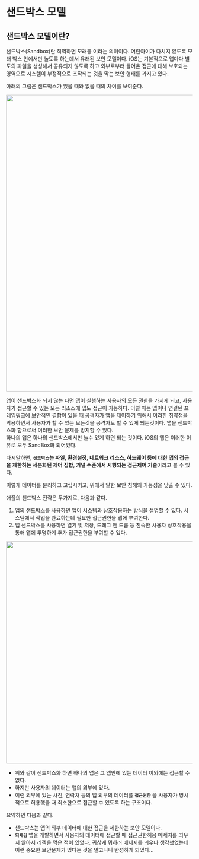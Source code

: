 # 샌드박스 모델

## 샌드박스 모델이란?
샌드박스(Sandbox)란 직역하면 모래통 이라는 의미이다. 어린아이가 다치지 않도록 모래 박스 안에서만 놀도록 하는데서 유래된 보안 모델이다.
iOS는 기본적으로 앱마다 별도의 파일을 생성해서 공유되지 않도록 하고 외부로부터 들어온 접근에 대해 보호되는 영역으로 시스템이 부정적으로 조작되는 것을 막는 보안 형태를 가지고 있다. 

아래의 그림은 샌드박스가 있을 때와 없을 때의 차이를 보여준다.

<img width="800" src="https://user-images.githubusercontent.com/76734067/209707623-79dccd7d-1953-4fd5-acf9-915e942d9292.png">

앱이 샌드박스화 되지 않는 다면 앱이 실행하는 사용자의 모든 권한을 가지게 되고, 사용자가 접근할 수 있는 모든 리소스에 앱도 접근이 가능하다. 이럴 때는 앱이나 연결된 프레임워크에 보안적인 결함이 있을 때 공격자가 앱을 제어하기 위해서 이러한 취약점을 악용하면서 사용자가 할 수 있는 모든것을 공격자도 할 수 있게 되는것이다. 앱을 샌드박스화 함으로써 이러한 보안 문제를 방지할 수 있다.
<br>
하나의 앱은 하나의 샌드박스에서만 놀수 있게 하면 되는 것이다. iOS의 앱은 이러한 이유로 모두 SandBox화 되어있다.

다시말하면, **`샌드박스`는 파일, 환경설정, 네트워크 리소스, 하드웨어 등에 대한 앱의 접근을 제한하는 세분화된 제어 집합, 커널 수준에서 시행되는 접근제어 기술**이라고 볼 수 있다. 

이렇게 데이터를 분리하고 고립시키고, 위에서 말한 보안 침해의 가능성을 낮출 수 있다.

애플의 샌드박스 전략은 두가지로, 다음과 같다.
1. 앱의 샌드박스를 사용하면 앱이 시스템과 상호작용하는 방식을 설명할 수 있다. 시스템에서 작업을 완료하는데 필요한 접근권한을 앱에 부여한다.
2. 앱 샌드박스를 사용하면 열기 및 저장, 드래그 앤 드롭 등 친숙한 사용자 상호작용을 통해 앱에 투명하게 추가 접근권한을 부여할 수 있다. 

<img width="600" src="https://user-images.githubusercontent.com/76734067/209708962-8a4e5a26-0fe8-4de8-8a14-50b9e5b6adea.png">

- 위와 같이 샌드박스화 하면 하나의 앱은 그 앱안에 있는 데이터 이외에는 접근할 수 없다.
- 하지만 사용자의 데이터는 앱의 외부에 있다.
- 이런 외부에 있는 사진, 연락처 등의 앱 외부의 데이터를 **`접근권한`** 을 사용자가 명시적으로 허용했을 때 최소한으로 접근할 수 있도록 하는 구조이다.

요약하면 다음과 같다.
- 샌드박스는 앱의 외부 데이터에 대한 접근을 제한하는 보안 모델이다.
- **`되새김`** 앱을 개발하면서 사용자의 데이터에 접근할 때 접근권한허용 메세지를 띄우지 않아서 리젝을 먹은 적이 있었다. 귀찮게 뭐하러 메세지를 띄우나 생각했었는데 이런 중요한 보안문제가 있다는 것을 알고나니 반성하게 되었다...